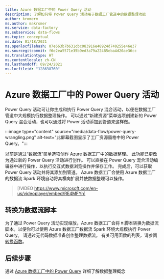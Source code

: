 ```yaml
---
title: Azure 数据工厂中的 Power Query 活动
description: 了解如何将 Power Query 活动用于数据工厂管道中的数据整理功能
author: kromerm
ms.author: makromer
ms.service: data-factory
ms.subservice: data-flows
ms.topic: conceptual
ms.date: 01/18/2021
ms.openlocfilehash: 07e663b7b631cbc083916e48924d740255e46e37
ms.sourcegitcommit: f6e2ea5571e35b9ed3a79a22485eba4d20ae36cc
ms.translationtype: HT
ms.contentlocale: zh-CN
ms.lasthandoff: 09/24/2021
ms.locfileid: "128638760"
---
```

# <a name="power-query-activity-in-azure-data-factory"></a>Azure 数据工厂中的 Power Query 活动

Power Query 活动可让你生成和执行 Power Query 混合活动，以便在数据工厂管道中大规模执行数据整理操作。 可以通过“新建资源”菜单选项创建新的 Power Query 混合活动，也可以通过将 Power 活动添加到管道来这样做。

:::image type="content" source="media/data-flow/power-query-wrangling.png" alt-text="此屏幕截图显示了工厂资源窗格中的 Power Query。":::

以前是通过“数据流”菜单选项创作 Azure 数据工厂中的数据整理。 此功能已更改为通过新的 Power Query 活动进行创作。 可以直接在 Power Query 混合活动编辑器中进行操作，以执行交互式数据浏览操作并保存工作。 完成后，可以获取 Power Query 活动并将其添加到管道。 Azure 数据工厂会使用 Azure 数据工厂的数据流 Spark 环境自动将其横向扩展并使数据整理可以操作。

> [!VIDEO https://www.microsoft.com/en-us/videoplayer/embed/RE4MFYn]

## <a name="translation-to-data-flow-script"></a>转换为数据流脚本

为了通过 Power Query 活动实现缩放，Azure 数据工厂会将 ```M``` 脚本转换为数据流脚本，以便你可以使用 Azure 数据工厂数据流 Spark 环境大规模执行 Power Query。 请通过无代码数据准备创作整理数据流。 有关可用函数的列表，请参阅[转换函数](wrangling-functions.md)。

## <a name="next-steps"></a>后续步骤

通过 [Azure 数据工厂中的 Power Query](wrangling-tutorial.md) 详细了解数据整理概念

